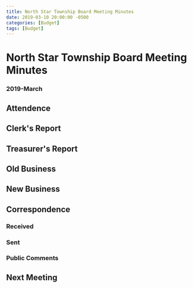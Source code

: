 ```yaml
---
title: North Star Township Board Meeting Minutes
date: 2019-03-10 20:00:00 -0500
categories: [Budget]
tags: [Budget]
---
```


# North Star Township Board Meeting Minutes
### 2019-March

<MeetingMinutesMeta />

## Attendence
## Clerk's Report
## Treasurer's Report
## Old Business
## New Business
## Correspondence
### Received
### Sent
### Public Comments
## Next Meeting
